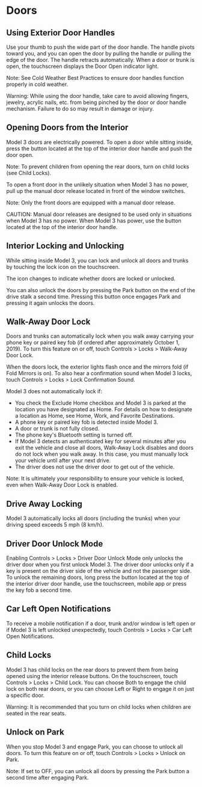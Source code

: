 # Doors

## Using Exterior Door Handles

Use your thumb to push the wide part of the door handle. The handle pivots toward you, and you can open the door by pulling the handle or pulling the edge of the door.
The handle retracts automatically.
When a door or trunk is open, the touchscreen displays the Door Open indicator light.

Note: See Cold Weather Best Practices to ensure door handles function properly in cold weather.

Warning: While using the door handle, take care to avoid allowing fingers, jewelry, acrylic nails, etc. from being pinched by the door or door handle mechanism. Failure to do so may result in damage or injury.


## Opening Doors from the Interior

Model 3 doors are electrically powered. To open a door while sitting inside, press the button located at the top of the interior door handle and push the door open.

Note: To prevent children from opening the rear doors, turn on child locks (see Child Locks).

To open a front door in the unlikely situation when Model 3 has no power, pull up the manual door release located in front of the window switches.

Note: Only the front doors are equipped with a manual door release.

CAUTION: Manual door releases are designed to be used only in situations when Model 3 has no power. When Model 3 has power, use the button located at the top of the interior door handle.


## Interior Locking and Unlocking

While sitting inside Model 3, you can lock and unlock all doors and trunks by touching the lock icon on the touchscreen.

The icon changes to indicate whether doors are locked or unlocked.

You can also unlock the doors by pressing the Park button on the end of the drive stalk a second time. Pressing this button once engages Park and pressing it again unlocks the doors.


## Walk-Away Door Lock

Doors and trunks can automatically lock when you walk away carrying your phone key or paired key fob (if ordered after approximately October 1, 2019). To turn this feature on or off, touch Controls > Locks > Walk-Away Door Lock.

When the doors lock, the exterior lights flash once and the mirrors fold (if Fold Mirrors is on). To also hear a confirmation sound when Model 3 locks, touch Controls > Locks > Lock Confirmation Sound.

Model 3 does not automatically lock if:
- You check the Exclude Home checkbox and Model 3 is parked at the location you have designated as Home. For details on how to designate a location as Home, see Home, Work, and Favorite Destinations.
- A phone key or paired key fob is detected inside Model 3.
- A door or trunk is not fully closed.
- The phone key's Bluetooth setting is turned off.
- If Model 3 detects an authenticated key for several minutes after you exit the vehicle and close all doors, Walk-Away Lock disables and doors do not lock when you walk away. In this case, you must manually lock your vehicle until after your next drive.
- The driver does not use the driver door to get out of the vehicle.

Note: It is ultimately your responsibility to ensure your vehicle is locked, even when Walk-Away Door Lock is enabled.


## Drive Away Locking

Model 3 automatically locks all doors (including the trunks) when your driving speed exceeds 5 mph (8 km/h).


## Driver Door Unlock Mode

Enabling Controls > Locks > Driver Door Unlock Mode only unlocks the driver door when you first unlock Model 3. The driver door unlocks only if a key is present on the driver side of the vehicle and not the passenger side. To unlock the remaining doors, long press the button located at the top of the interior driver door handle, use the touchscreen, mobile app or press the key fob a second time.


## Car Left Open Notifications

To receive a mobile notification if a door, trunk and/or window is left open or if Model 3 is left unlocked unexpectedly, touch Controls > Locks > Car Left Open Notifications.


## Child Locks

Model 3 has child locks on the rear doors to prevent them from being opened using the interior release buttons. On the touchscreen, touch Controls > Locks > Child Lock. You can choose Both to engage the child lock on both rear doors, or you can choose Left or Right to engage it on just a specific door.

Warning: It is recommended that you turn on child locks when children are seated in the rear seats.


## Unlock on Park

When you stop Model 3 and engage Park, you can choose to unlock all doors. To turn this feature on or off, touch Controls > Locks > Unlock on Park.

Note: If set to OFF, you can unlock all doors by pressing the Park button a second time after engaging Park.